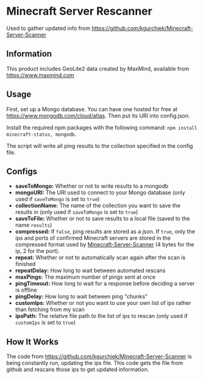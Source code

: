 # Minecraft Server Rescanner
Used to gather updated info from https://github.com/kgurchiek/Minecraft-Server-Scanner

## Information
This product includes GeoLite2 data created by MaxMind, available from https://www.maxmind.com

## Usage
First, set up a Mongo database. You can have one hosted for free at https://www.mongodb.com/cloud/atlas. Then put its URI into config.json.

Install the required npm packages with the following command: `npm install minecraft-status, mongodb`.

The script will write all ping results to the collection specified in the config file.

## Configs
- **saveToMongo:** Whether or not to write results to a mongodb
- **mongoURI:** The URI used to connect to your Mongo database \(only used if `saveToMongo` is set to `true`\)
- **collectionName:** The name of the collection you want to save the results in \(only used if `saveToMongo` is set to `true`\)
- **saveToFile:** Whether or not to save results to a local file \(saved to the name `results`\)
- **compressed:** If `false`, ping results are stored as a json. If `true`, only the ips and ports of confirmed Minecraft servers are stored in the compressed format used by [Minecraft-Server-Scanner](https://github.com/kgurchiek/Minecraft-Server-Scanner) \(4 bytes for the ip, 2 for the port\).
- **repeat:** Whether or not to automatically scan again after the scan is finished
- **repeatDelay:** How long to wait between automated rescans
- **maxPings:** The maximum number of pings sent at once
- **pingTimeout:** How long to wait for a response before deciding a server is offline
- **pingDelay:** How long to wait between ping "chunks"
- **customIps:** Whether or not you want to use your own list of ips rather than fetching from my scan
- **ipsPath:** The relative file path to the list of ips to rescan \(only used if `customIps` is set to `true`\)

## How It Works
The code from https://github.com/kgurchiek/Minecraft-Server-Scanner is being constantly run, updating the ips file. This code gets the file from github and rescans those ips to get updated information.
